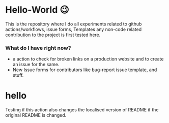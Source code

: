 # Hello-World :wink:
This is the repository where I do all experiments related to github actions/workflows, issue forms, Templates any non-code related contribution to the project is first tested here.

### What do I have right now?
- a action to check for broken links on a production website and to create an issue for the same.
- New Issue forms for contributors like bug-report issue template, and stuff.

# hello
Testing if this action also changes the localised version of README if the original README is changed.
